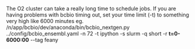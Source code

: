 The O2 cluster can take a really long time to schedule jobs. If you are having problems with bcbio timing out, set your time limit (-t) to something very high like 6000 minutes
eg.  /n/app/bcbio/dev/anaconda/bin/bcbio_nextgen.py ../config/bcbio_ensembl.yaml -n 72 -t ipython -s slurm -q short -r **t=0-6000:00** --tag feany
